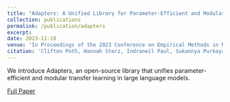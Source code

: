 ```yaml
---
title: "Adapters: A Unified Library for Parameter-Efficient and Modular Transfer Learning"
collection: publications
permalink: /publication/adapters
excerpt: 
date: 2023-11-18
venue: 'In Proceedings of the 2023 Conference on Empirical Methods in Natural Language Processing: System Demonstrations'
citation: 'Clifton Poth, Hannah Sterz, Indraneil Paul, Sukannya Purkayastha, Leon Engländer, Timo Imhof, Ivan Vulić, Sebastian Ruder, Iryna Gurevych, Jonas Pfeiffer'
---
```

We introduce Adapters, an open-source library that unifies parameter-efficient and modular transfer learning in large language models.

[Full Paper](https://aclanthology.org/2023.emnlp-demo.13.pdf)